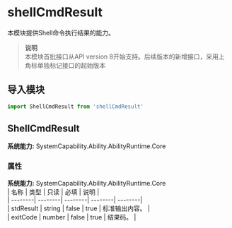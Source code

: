 # shellCmdResult    
本模块提供Shell命令执行结果的能力。  
> **说明**   
>本模块首批接口从API version 8开始支持。后续版本的新增接口，采用上角标单独标记接口的起始版本  
  
## 导入模块  
  
```js    
import ShellCmdResult from 'shellCmdResult'    
```  
    
## ShellCmdResult  
 **系统能力:**  SystemCapability.Ability.AbilityRuntime.Core    
### 属性    
 **系统能力:**  SystemCapability.Ability.AbilityRuntime.Core    
| 名称 | 类型 | 只读 | 必填 | 说明 |  
| --------| --------| --------| --------| --------|  
| stdResult | string | false | true | 标准输出内容。 |  
| exitCode | number | false | true | 结果码。 |  
